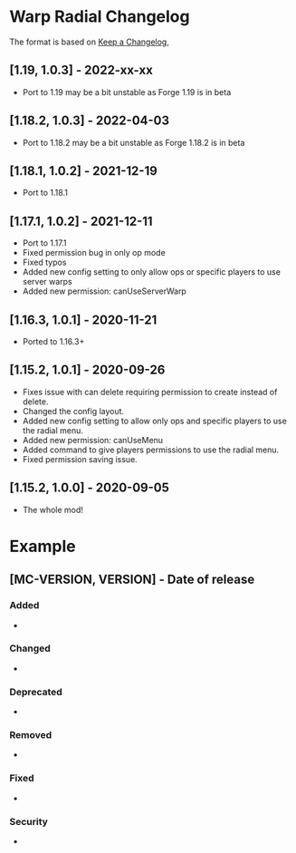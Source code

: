 # Warp Radial Changelog
The format is based on [Keep a Changelog](https://keepachangelog.com/en/1.0.0/),

## [1.19, 1.0.3] - 2022-xx-xx
- Port to 1.19 may be a bit unstable as Forge 1.19 is in beta

## [1.18.2, 1.0.3] - 2022-04-03
- Port to 1.18.2 may be a bit unstable as Forge 1.18.2 is in beta

## [1.18.1, 1.0.2] - 2021-12-19
- Port to 1.18.1

## [1.17.1, 1.0.2] - 2021-12-11
- Port to 1.17.1
- Fixed permission bug in only op mode
- Fixed typos
- Added new config setting to only allow ops or specific players to use server warps
- Added new permission: canUseServerWarp

## [1.16.3, 1.0.1] - 2020-11-21
- Ported to 1.16.3+

## [1.15.2, 1.0.1] - 2020-09-26
- Fixes issue with can delete requiring permission to create instead of delete.
- Changed the config layout.
- Added new config setting to allow only ops and specific players to use the radial menu.
- Added new permission: canUseMenu
- Added command to give players permissions to use the radial menu.
- Fixed permission saving issue.

## [1.15.2, 1.0.0] - 2020-09-05
- The whole mod!

# Example
## [MC-VERSION, VERSION] - Date of release
### Added
- 
### Changed
- 
### Deprecated
- 
### Removed
- 
### Fixed
- 
### Security
- 